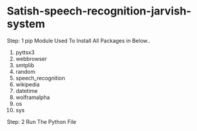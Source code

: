 # Satish-speech-recognition-jarvish-system
Step: 1 pip Module Used To Install All Packages in Below..

   1) pyttsx3
   2) webbrowser
   3) smtplib
   4) random
   5) speech_recognition
   6) wikipedia
   7) datetime
   8) wolframalpha
   9) os
   10) sys
   
Step: 2 Run The Python File
   
